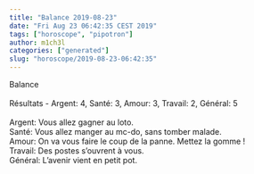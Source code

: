 ```yaml
---
title: "Balance 2019-08-23"
date: "Fri Aug 23 06:42:35 CEST 2019"
tags: ["horoscope", "pipotron"]
author: m1ch3l
categories: ["generated"]
slug: "horoscope/2019-08-23-06:42:35"
---
```


Balance<br>
<br>
Résultats - Argent: 4, Santé: 3, Amour: 3, Travail: 2, Général: 5<br>
<br>
Argent:  Vous allez gagner au loto. <br>
Santé:   Vous allez manger au mc-do, sans tomber malade. <br>
Amour:   On va vous faire le coup de la panne. Mettez la gomme !<br>
Travail: Des postes s’ouvrent à vous. <br>
Général: L’avenir vient en petit pot.<br>
